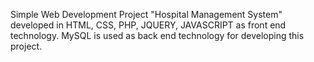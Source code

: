 Simple Web Development Project "Hospital Management System" developed in HTML, CSS, PHP, JQUERY, JAVASCRIPT as front end technology. MySQL is used as back end technology for developing this project.
